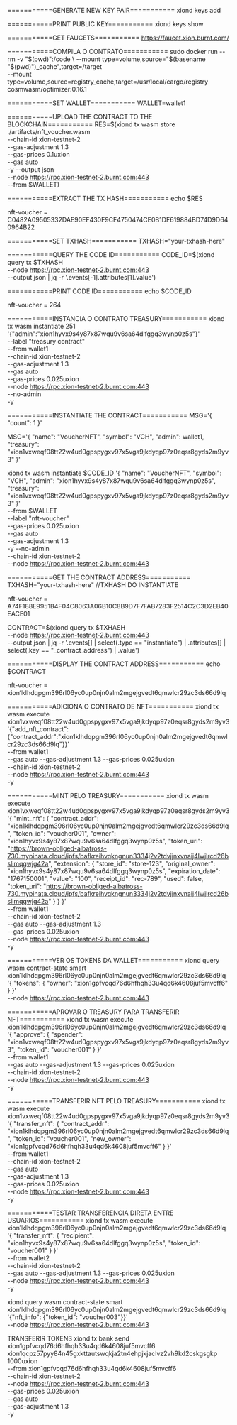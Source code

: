 ===========GENERATE NEW KEY PAIR===========
xiond keys add <keyname>

===========PRINT PUBLIC KEY===========
xiond keys show <keyname>

===========GET FAUCETS===========
https://faucet.xion.burnt.com/

===========COMPILA O CONTRATO===========
sudo docker run --rm -v "$(pwd)":/code \
  --mount type=volume,source="$(basename "$(pwd)")_cache",target=/target \
  --mount type=volume,source=registry_cache,target=/usr/local/cargo/registry \
  cosmwasm/optimizer:0.16.1

===========SET WALLET===========
WALLET=wallet1

===========UPLOAD THE CONTRACT TO THE BLOCKCHAIN===========
RES=$(xiond tx wasm store ./artifacts/nft_voucher.wasm \
      --chain-id xion-testnet-2 \
      --gas-adjustment 1.3 \
      --gas-prices 0.1uxion \
      --gas auto \
      -y --output json \
      --node https://rpc.xion-testnet-2.burnt.com:443 \
      --from $WALLET)

===========EXTRACT THE TX HASH===========
echo $RES

nft-voucher = C0482A09505332DAE90EF430F9CF4750474CE0B1DF619884BD74D9D640964B22

===========SET TXHASH===========
TXHASH="your-txhash-here"

===========QUERY THE CODE ID===========
CODE_ID=$(xiond query tx $TXHASH \
  --node https://rpc.xion-testnet-2.burnt.com:443 \
  --output json | jq -r '.events[-1].attributes[1].value')

===========PRINT CODE ID===========
echo $CODE_ID

nft-voucher = 264

===========INSTANCIA O CONTRATO TREASURY===========
xiond tx wasm instantiate 251 '{"admin":"xion1hyvx9s4y87x87wqu9v6sa64dlfggq3wynp0z5s"}' \
  --label "treasury contract" \
  --from wallet1 \
  --chain-id xion-testnet-2 \
  --gas-adjustment 1.3 \
  --gas auto \
  --gas-prices 0.025uxion \
  --node https://rpc.xion-testnet-2.burnt.com:443 \
  --no-admin \
  -y

===========INSTANTIATE THE CONTRACT===========
MSG='{ "count": 1 }'

MSG='{
  "name": "VoucherNFT",
  "symbol": "VCH",
  "admin": wallet1,
  "treasury": "xion1vxweqf08tt22w4ud0gpspygxv97x5vga9jkdyqp97z0eqsr8gyds2m9yv3"
}'


xiond tx wasm instantiate $CODE_ID '{
  "name": "VoucherNFT",
  "symbol": "VCH",
  "admin": "xion1hyvx9s4y87x87wqu9v6sa64dlfggq3wynp0z5s",
  "treasury": "xion1vxweqf08tt22w4ud0gpspygxv97x5vga9jkdyqp97z0eqsr8gyds2m9yv3"
}' \
  --from $WALLET \
  --label "nft-voucher" \
  --gas-prices 0.025uxion \
  --gas auto \
  --gas-adjustment 1.3 \
  -y --no-admin \
  --chain-id xion-testnet-2 \
  --node https://rpc.xion-testnet-2.burnt.com:443

===========GET THE CONTRACT ADDRESS===========
TXHASH="your-txhash-here" //TXHASH DO INSTANTIATE

nft-voucher = A74F188E9951B4F04C8063A06B10C8B9D7F7FAB7283F2514C2C3D2EB40EACE01

CONTRACT=$(xiond query tx $TXHASH \
  --node https://rpc.xion-testnet-2.burnt.com:443 \
  --output json | jq -r '.events[] | select(.type == "instantiate") | .attributes[] | select(.key == "_contract_address") | .value')


===========DISPLAY THE CONTRACT ADDRESS===========
echo $CONTRACT

nft-voucher = xion1klhdqpgm396rl06yc0up0njn0alm2mgejgvedt6qmwlcr29zc3ds66d9lq

===========ADICIONA O CONTRATO DE NFT===========
xiond tx wasm execute xion1vxweqf08tt22w4ud0gpspygxv97x5vga9jkdyqp97z0eqsr8gyds2m9yv3 \
  '{"add_nft_contract":{"contract_addr":"xion1klhdqpgm396rl06yc0up0njn0alm2mgejgvedt6qmwlcr29zc3ds66d9lq"}}' \
  --from wallet1 \
  --gas auto --gas-adjustment 1.3 --gas-prices 0.025uxion \
  --chain-id xion-testnet-2 \
  --node https://rpc.xion-testnet-2.burnt.com:443 \
  -y

===========MINT PELO TREASURY===========
xiond tx wasm execute xion1vxweqf08tt22w4ud0gpspygxv97x5vga9jkdyqp97z0eqsr8gyds2m9yv3 \
  '{
    "mint_nft": {
      "contract_addr": "xion1klhdqpgm396rl06yc0up0njn0alm2mgejgvedt6qmwlcr29zc3ds66d9lq",
      "token_id": "voucher001",
      "owner": "xion1hyvx9s4y87x87wqu9v6sa64dlfggq3wynp0z5s",
      "token_uri": "https://brown-obliged-albatross-730.mypinata.cloud/ipfs/bafkreihvqkngnun3334j2v2tdvjjnxvnaij4lwjlrcd26bslimqgwjg42a",
      "extension": {
        "store_id": "store-123",
        "original_owner": "xion1hyvx9s4y87x87wqu9v6sa64dlfggq3wynp0z5s",
        "expiration_date": "1767150001",
        "value": "100",
        "receipt_id": "rec-789",
        "used": false,
        "token_uri": "https://brown-obliged-albatross-730.mypinata.cloud/ipfs/bafkreihvqkngnun3334j2v2tdvjjnxvnaij4lwjlrcd26bslimqgwjg42a"
      }
    }
  }' \
  --from wallet1 \
  --chain-id xion-testnet-2 \
  --gas auto --gas-adjustment 1.3 \
  --gas-prices 0.025uxion \
  --node https://rpc.xion-testnet-2.burnt.com:443 \
  -y

===========VER OS TOKENS DA WALLET===========
xiond query wasm contract-state smart xion1klhdqpgm396rl06yc0up0njn0alm2mgejgvedt6qmwlcr29zc3ds66d9lq '{
  "tokens": {
    "owner": "xion1gpfvcqd76d6hfhqh33u4qd6k4608juf5mvcff6"
  }
}' \
--node https://rpc.xion-testnet-2.burnt.com:443

===========APROVAR O TREASURY PARA TRANSFERIR NFT===========
xiond tx wasm execute xion1klhdqpgm396rl06yc0up0njn0alm2mgejgvedt6qmwlcr29zc3ds66d9lq '{
  "approve": {
    "spender": "xion1vxweqf08tt22w4ud0gpspygxv97x5vga9jkdyqp97z0eqsr8gyds2m9yv3",
    "token_id": "voucher001"
  }
}' \
--from wallet1 \
--gas auto --gas-adjustment 1.3 --gas-prices 0.025uxion \
--chain-id xion-testnet-2 \
--node https://rpc.xion-testnet-2.burnt.com:443 \
-y


===========TRANSFERIR NFT PELO TREASURY===========
xiond tx wasm execute xion1vxweqf08tt22w4ud0gpspygxv97x5vga9jkdyqp97z0eqsr8gyds2m9yv3 '{
  "transfer_nft": {
    "contract_addr": "xion1klhdqpgm396rl06yc0up0njn0alm2mgejgvedt6qmwlcr29zc3ds66d9lq",
    "token_id": "voucher001",
    "new_owner": "xion1gpfvcqd76d6hfhqh33u4qd6k4608juf5mvcff6"
  }
}' \
--from wallet1 \
--chain-id xion-testnet-2 \
--gas auto \
--gas-adjustment 1.3 \
--gas-prices 0.025uxion \
--node https://rpc.xion-testnet-2.burnt.com:443 \
-y


===========TESTAR TRANSFERENCIA DIRETA ENTRE USUARIOS===========
xiond tx wasm execute xion1klhdqpgm396rl06yc0up0njn0alm2mgejgvedt6qmwlcr29zc3ds66d9lq '{
  "transfer_nft": {
    "recipient": "xion1hyvx9s4y87x87wqu9v6sa64dlfggq3wynp0z5s",
    "token_id": "voucher001"
  }
}' \
--from wallet2 \
--chain-id xion-testnet-2 \
--gas auto --gas-adjustment 1.3 --gas-prices 0.025uxion \
--node https://rpc.xion-testnet-2.burnt.com:443 \
-y




xiond query wasm contract-state smart xion1klhdqpgm396rl06yc0up0njn0alm2mgejgvedt6qmwlcr29zc3ds66d9lq '{"nft_info": {"token_id": "voucher003"}}' \
--node https://rpc.xion-testnet-2.burnt.com:443



TRANSFERIR TOKENS
xiond tx bank send xion1gpfvcqd76d6hfhqh33u4qd6k4608juf5mvcff6 xion1qcpz57pyy84n45gxkttautswqkja2tn4ehpjkjaclvz2vh9kd2cskgsgkp 1000uxion \
  --from xion1gpfvcqd76d6hfhqh33u4qd6k4608juf5mvcff6 \
  --chain-id xion-testnet-2 \
  --node https://rpc.xion-testnet-2.burnt.com:443 \
  --gas-prices 0.025uxion \
  --gas auto \
  --gas-adjustment 1.3 \
  -y
